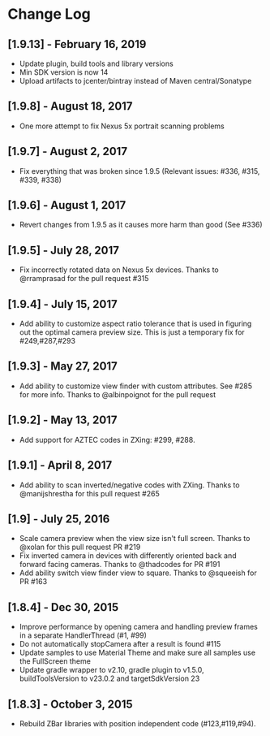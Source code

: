 # Change Log

## [1.9.13] - February  16, 2019
* Update plugin, build tools and library versions
* Min SDK version is now 14
* Upload artifacts to jcenter/bintray instead of Maven central/Sonatype

## [1.9.8] - August 18, 2017
* One more attempt to fix Nexus 5x portrait scanning problems

## [1.9.7] - August 2, 2017
* Fix everything that was broken since 1.9.5 (Relevant issues: #336, #315, #339, #338)

## [1.9.6] - August 1, 2017
* Revert changes from 1.9.5 as it causes more harm than good (See #336)

## [1.9.5] - July 28, 2017
* Fix incorrectly rotated data on Nexus 5x devices. Thanks to @rramprasad for the pull request #315

## [1.9.4] - July 15, 2017
* Add ability to customize aspect ratio tolerance that is used in figuring out the optimal camera preview size. This is just a temporary fix for #249,#287,#293

## [1.9.3] - May 27, 2017
* Add ability to customize view finder with custom attributes. See #285 for more info. Thanks to @albinpoignot for the pull request

## [1.9.2] - May 13, 2017
* Add support for AZTEC codes in ZXing: #299, #288.

## [1.9.1] - April 8, 2017
* Add ability to scan inverted/negative codes with ZXing. Thanks to @manijshrestha for this pull request #265

## [1.9] - July 25, 2016
* Scale camera preview when the view size isn't full screen. Thanks to @xolan for this pull request PR #219
* Fix inverted camera in devices with differently oriented back and forward facing cameras. Thanks to @thadcodes for PR #191
* Add ability switch view finder view to square. Thanks to @squeeish for PR #163

## [1.8.4] - Dec 30, 2015
* Improve performance by opening camera and handling preview frames in a separate HandlerThread (#1, #99)
* Do not automatically stopCamera after a result is found #115
* Update samples to use Material Theme and make sure all samples use the FullScreen theme
* Update gradle wrapper to v2.10, gradle plugin to v1.5.0, buildToolsVersion to v23.0.2 and targetSdkVersion 23

## [1.8.3] - October 3, 2015
* Rebuild ZBar libraries with position independent code (#123,#119,#94).
